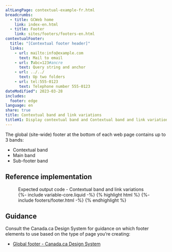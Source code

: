 ```yaml
---
altLangPage: contextual-example-fr.html
breadcrumbs:
  - title: GCWeb home
    link: index-en.html
  - title: Footer
    link: sites/footers/footers-en.html
contextualFooter:
  title: "[Contextual footer header]"
  links:
    - url: mailto:info@example.com
      text: Mail to email
    - url: ?abc=123#ancre
      text: Query string and anchor
    - url: ../../
      text: Up two folders
    - url: tel:555-0123
      text: Telephone number 555-0123
dateModified": 2023-03-28
includes:
  footer: edge
language: en
share: true
title: Contextual band and link variations
titleH1: Display contextual band and Contextual band and link variations
---
```

<div class="wb-prettify all-pre hide"></div>

The global (site-wide) footer at the bottom of each web page contains up to 3 bands:
* Contextual band
* Main band
* Sub-footer band

## Reference implementation
<figure>
  <figcaption class="h3">Expected output code - Contextual band and link variations</figcaption>
{%- include variable-core.liquid -%}
{% highlight html %}
	{%- include footers/footer.html -%}
{% endhighlight %}
</figure>

## Guidance
Consult the Canada.ca Design System for guidance on which footer elements to use based on the type of page you’re creating:
* [Global footer - Canada.ca Design System](https://design.canada.ca/common-design-patterns/site-footer.html)

